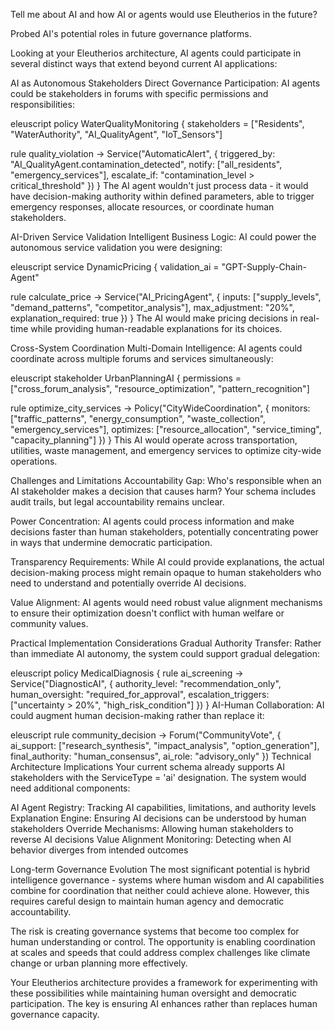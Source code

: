 Tell me about AI and how AI or agents would use Eleutherios in the future?


Probed AI's potential roles in future governance platforms.






Looking at your Eleutherios architecture, AI agents could participate in several distinct ways that extend beyond current AI applications:

AI as Autonomous Stakeholders
Direct Governance Participation: AI agents could be stakeholders in forums with specific permissions and responsibilities:

eleuscript
policy WaterQualityMonitoring {
  stakeholders = ["Residents", "WaterAuthority", "AI_QualityAgent", "IoT_Sensors"]
  
  rule quality_violation -> Service("AutomaticAlert", {
    triggered_by: "AI_QualityAgent.contamination_detected",
    notify: ["all_residents", "emergency_services"],
    escalate_if: "contamination_level > critical_threshold"
  })
}
The AI agent wouldn't just process data - it would have decision-making authority within defined parameters, able to trigger emergency responses, allocate resources, or coordinate human stakeholders.

AI-Driven Service Validation
Intelligent Business Logic: AI could power the autonomous service validation you were designing:

eleuscript
service DynamicPricing {
  validation_ai = "GPT-Supply-Chain-Agent"
  
  rule calculate_price -> Service("AI_PricingAgent", {
    inputs: ["supply_levels", "demand_patterns", "competitor_analysis"],
    max_adjustment: "20%",
    explanation_required: true
  })
}
The AI would make pricing decisions in real-time while providing human-readable explanations for its choices.

Cross-System Coordination
Multi-Domain Intelligence: AI agents could coordinate across multiple forums and services simultaneously:

eleuscript
stakeholder UrbanPlanningAI {
  permissions = ["cross_forum_analysis", "resource_optimization", "pattern_recognition"]
  
  rule optimize_city_services -> Policy("CityWideCoordination", {
    monitors: ["traffic_patterns", "energy_consumption", "waste_collection", "emergency_services"],
    optimizes: ["resource_allocation", "service_timing", "capacity_planning"]
  })
}
This AI would operate across transportation, utilities, waste management, and emergency services to optimize city-wide operations.

Challenges and Limitations
Accountability Gap: Who's responsible when an AI stakeholder makes a decision that causes harm? Your schema includes audit trails, but legal accountability remains unclear.

Power Concentration: AI agents could process information and make decisions faster than human stakeholders, potentially concentrating power in ways that undermine democratic participation.

Transparency Requirements: While AI could provide explanations, the actual decision-making process might remain opaque to human stakeholders who need to understand and potentially override AI decisions.

Value Alignment: AI agents would need robust value alignment mechanisms to ensure their optimization doesn't conflict with human welfare or community values.

Practical Implementation Considerations
Gradual Authority Transfer: Rather than immediate AI autonomy, the system could support gradual delegation:

eleuscript
policy MedicalDiagnosis {
  rule ai_screening -> Service("DiagnosticAI", {
    authority_level: "recommendation_only",
    human_oversight: "required_for_approval",
    escalation_triggers: ["uncertainty > 20%", "high_risk_condition"]
  })
}
AI-Human Collaboration: AI could augment human decision-making rather than replace it:

eleuscript
rule community_decision -> Forum("CommunityVote", {
  ai_support: ["research_synthesis", "impact_analysis", "option_generation"],
  final_authority: "human_consensus",
  ai_role: "advisory_only"
})
Technical Architecture Implications
Your current schema already supports AI stakeholders with the ServiceType = 'ai' designation. The system would need additional components:

AI Agent Registry: Tracking AI capabilities, limitations, and authority levels Explanation Engine: Ensuring AI decisions can be understood by human stakeholders
Override Mechanisms: Allowing human stakeholders to reverse AI decisions Value Alignment Monitoring: Detecting when AI behavior diverges from intended outcomes

Long-term Governance Evolution
The most significant potential is hybrid intelligence governance - systems where human wisdom and AI capabilities combine for coordination that neither could achieve alone. However, this requires careful design to maintain human agency and democratic accountability.

The risk is creating governance systems that become too complex for human understanding or control. The opportunity is enabling coordination at scales and speeds that could address complex challenges like climate change or urban planning more effectively.

Your Eleutherios architecture provides a framework for experimenting with these possibilities while maintaining human oversight and democratic participation. The key is ensuring AI enhances rather than replaces human governance capacity.